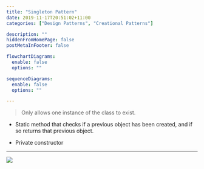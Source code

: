 ```yaml
---
title: "Singleton Pattern"
date: 2019-11-17T20:51:02+11:00
categories: ["Design Patterns", "Creational Patterns"]

description: ""
hiddenFromHomePage: false
postMetaInFooter: false

flowchartDiagrams:
  enable: false
  options: ""

sequenceDiagrams: 
  enable: false
  options: ""

---
```


> Only allows one instance of the class to exist.

* Static method that checks if a previous object has been created, and if so returns that previous object.

* Private constructor

---
![](https://refactoring.guru/images/patterns/diagrams/singleton/structure-en-2x.png)